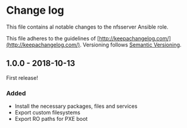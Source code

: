 # Change log

This file contains al notable changes to the nfsserver Ansible role.

This file adheres to the guidelines of [http://keepachangelog.com/](http://keepachangelog.com/). Versioning follows [Semantic Versioning](http://semver.org/).

## 1.0.0 - 2018-10-13

First release!

### Added

- Install the necessary packages, files and services
- Export custom filesystems
- Export RO paths for PXE boot



